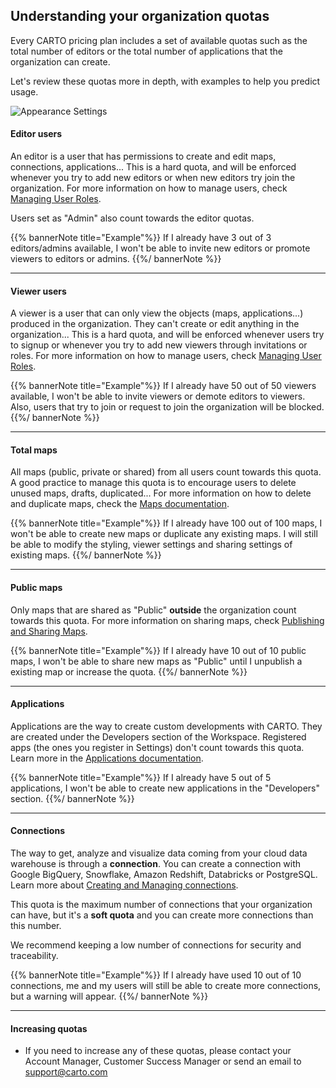 ## Understanding your organization quotas

Every CARTO pricing plan includes a set of available quotas such as the total number of editors or the total number of applications that the organization can create.

Let's review these quotas more in depth, with examples to help you predict usage.

![Appearance Settings](/img/cloud-native-workspace/settings/settings_subscription_quotas.png)

#### Editor users

An editor is a user that has permissions to create and edit maps, connections, applications... This is a hard quota, and will be enforced whenever you try to add new editors or when new editors try join the organization. For more information on how to manage users, check [Managing User Roles](/carto-user-manual/settings/managing-user-roles/).

Users set as "Admin" also count towards the editor quotas.

{{% bannerNote title="Example"%}}
If I already have 3 out of 3 editors/admins available, I won't be able to invite new editors or promote viewers to editors or admins.
{{%/ bannerNote %}}

--- 

#### Viewer users

A viewer is a user that can only view the objects (maps, applications...) produced in the organization. They can't create or edit anything in the organization... This is a hard quota, and will be enforced whenever users try to signup or whenever you try to add new viewers through invitations or roles. For more information on how to manage users, check [Managing User Roles](/carto-user-manual/settings/managing-user-roles/).

{{% bannerNote title="Example"%}}
If I already have 50 out of 50 viewers available, I won't be able to invite viewers or demote editors to viewers. Also, users that try to join or request to join the organization will be blocked.
{{%/ bannerNote %}}

--- 

#### Total maps

All maps (public, private or shared) from all users count towards this quota. A good practice to manage this quota is to encourage users to delete unused maps, drafts, duplicated... For more information on how to delete and duplicate maps, check the [Maps documentation](/carto-user-manual/maps/deleting-maps/).

{{% bannerNote title="Example"%}}
If I already have 100 out of 100 maps, I won't be able to create new maps or duplicate any existing maps. I will still be able to modify the styling, viewer settings and sharing settings of existing maps.
{{%/ bannerNote %}}

--- 

#### Public maps

Only maps that are shared as "Public" **outside** the organization count towards this quota. For more information on sharing maps, check [Publishing and Sharing Maps](/carto-user-manual/maps/publishing-and-sharing-maps/).

{{% bannerNote title="Example"%}}
If I already have 10 out of 10 public maps, I won't be able to share new maps as "Public" until I unpublish a existing map or increase the quota.
{{%/ bannerNote %}}

--- 

#### Applications

Applications are the way to create custom developments with CARTO. They are created under the Developers section of the Workspace. Registered apps (the ones you register in Settings) don't count towards this quota. Learn more in the [Applications documentation](/carto-user-manual/applications/accessing-applications/). 

{{% bannerNote title="Example"%}}
If I already have 5 out of 5 applications, I won't be able to create new applications in the "Developers" section.
{{%/ bannerNote %}}

--- 

#### Connections

The way to get, analyze and visualize data coming from your cloud data warehouse is through a **connection**. You can create a connection with Google BigQuery, Snowflake, Amazon Redshift, Databricks or PostgreSQL. Learn more about [Creating and Managing connections](/carto-user-manual/connections/introduction/).

This quota is the maximum number of connections that your organization can have, but it's a **soft quota** and you can create more connections than this number.

We recommend keeping a low number of connections for security and traceability.

{{% bannerNote title="Example"%}}
If I already have used 10 out of 10 connections, me and my users will still be able to create more connections, but a warning will appear.
{{%/ bannerNote %}}

---

#### Increasing quotas

- If you need to increase any of these quotas, please contact your Account Manager, Customer Success Manager or send an email to support@carto.com